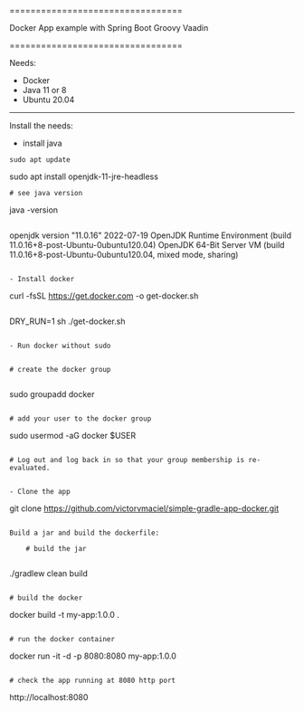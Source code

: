=================================

 Docker App example with Spring Boot Groovy Vaadin
 
=================================

Needs:

- Docker 
- Java 11 or 8
- Ubuntu 20.04

-----
Install the needs:

- install java
```
sudo apt update
```
sudo apt install openjdk-11-jre-headless
```
# see java version
```
java -version
```
```
openjdk version "11.0.16" 2022-07-19
OpenJDK Runtime Environment (build 11.0.16+8-post-Ubuntu-0ubuntu120.04)
OpenJDK 64-Bit Server VM (build 11.0.16+8-post-Ubuntu-0ubuntu120.04, mixed mode, sharing)
```

- Install docker

```
curl -fsSL https://get.docker.com -o get-docker.sh
```

```
DRY_RUN=1 sh ./get-docker.sh
```

- Run docker without sudo


# create the docker group


```
sudo groupadd docker
```

# add your user to the docker group

```
sudo usermod -aG docker $USER
```

# Log out and log back in so that your group membership is re-evaluated.


- Clone the app

```
git clone https://github.com/victorvmaciel/simple-gradle-app-docker.git
```

Build a jar and build the dockerfile:

    # build the jar
    
```
./gradlew clean build

```

# build the docker 

```
docker build -t my-app:1.0.0 .
```

# run the docker container

```
docker run -it -d -p 8080:8080 my-app:1.0.0

```

# check the app running at 8080 http port

```
http://localhost:8080

```


